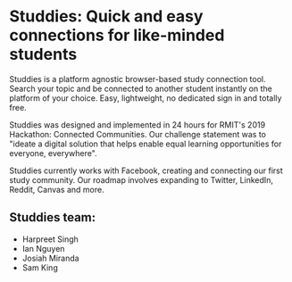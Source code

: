 
  # Studdies: Quick and easy connections for like-minded students

Studdies is a platform agnostic browser-based study connection tool. Search your topic and be connected to another student instantly on the platform of your choice. Easy, lightweight, no dedicated sign in and totally free.

Studdies was designed and implemented in 24 hours for RMIT's 2019 Hackathon: Connected Communities. Our challenge statement was to "ideate a digital solution that helps enable equal learning opportunities for everyone, everywhere".

Studdies currently works with Facebook, creating and connecting our first study community. Our roadmap involves expanding to Twitter, LinkedIn, Reddit, Canvas and more.

## Studdies team:
- Harpreet Singh
- Ian Nguyen
- Josiah Miranda
- Sam King
